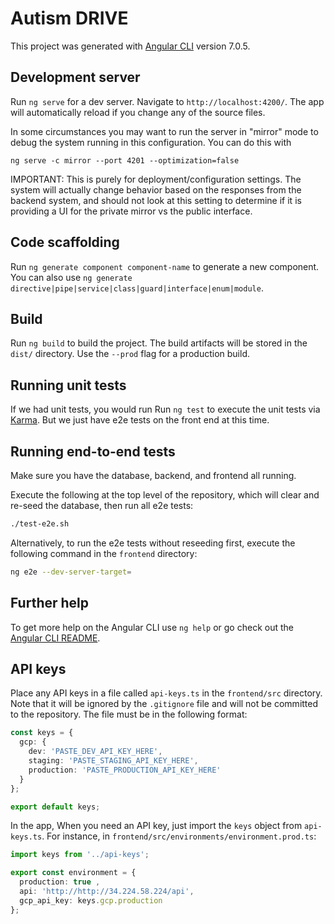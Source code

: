# Autism DRIVE

This project was generated with [Angular CLI](https://github.com/angular/angular-cli) version 7.0.5.

## Development server

Run `ng serve` for a dev server. Navigate to `http://localhost:4200/`. The app will automatically reload if you change any of the source files.

In some circumstances you may want to run the server in "mirror" mode to debug the system running in this configuration.  You can do this with
```
ng serve -c mirror --port 4201 --optimization=false
```
IMPORTANT:  This is purely for deployment/configuration settings.  The system will actually change behavior based on the responses from the backend system,
and should not look at this setting to determine if it is providing a UI for the private mirror vs the public interface.

## Code scaffolding

Run `ng generate component component-name` to generate a new component. You can also use `ng generate directive|pipe|service|class|guard|interface|enum|module`.

## Build

Run `ng build` to build the project. The build artifacts will be stored in the `dist/` directory. Use the `--prod` flag for a production build.

## Running unit tests
If we had unit tests, you would run
Run `ng test` to execute the unit tests via [Karma](https://karma-runner.github.io).
But we just have e2e tests on the front end at this time.

## Running end-to-end tests
Make sure you have the database, backend, and frontend all running.

Execute the following at the top level of the repository, which will clear and re-seed the database, then run all e2e tests:
```BASH
./test-e2e.sh
```
Alternatively, to run the e2e tests without reseeding first, execute the following command in the `frontend` directory:
```BASH
ng e2e --dev-server-target=
```

## Further help

To get more help on the Angular CLI use `ng help` or go check out the [Angular CLI README](https://github.com/angular/angular-cli/blob/master/README.md).


## API keys

Place any API keys in a file called `api-keys.ts` in the `frontend/src` directory. Note that it will be ignored by the `.gitignore` file and will not be committed to the repository. The file must be in the following format:

```ts
const keys = {
  gcp: {
    dev: 'PASTE_DEV_API_KEY_HERE',
    staging: 'PASTE_STAGING_API_KEY_HERE',
    production: 'PASTE_PRODUCTION_API_KEY_HERE'
  }
};

export default keys;
```

In the app, When you need an API key, just import the `keys` object from `api-keys.ts`. For instance, in `frontend/src/environments/environment.prod.ts`:

```ts
import keys from '../api-keys';

export const environment = {
  production: true ,
  api: 'http://http://34.224.58.224/api',
  gcp_api_key: keys.gcp.production
};
```

